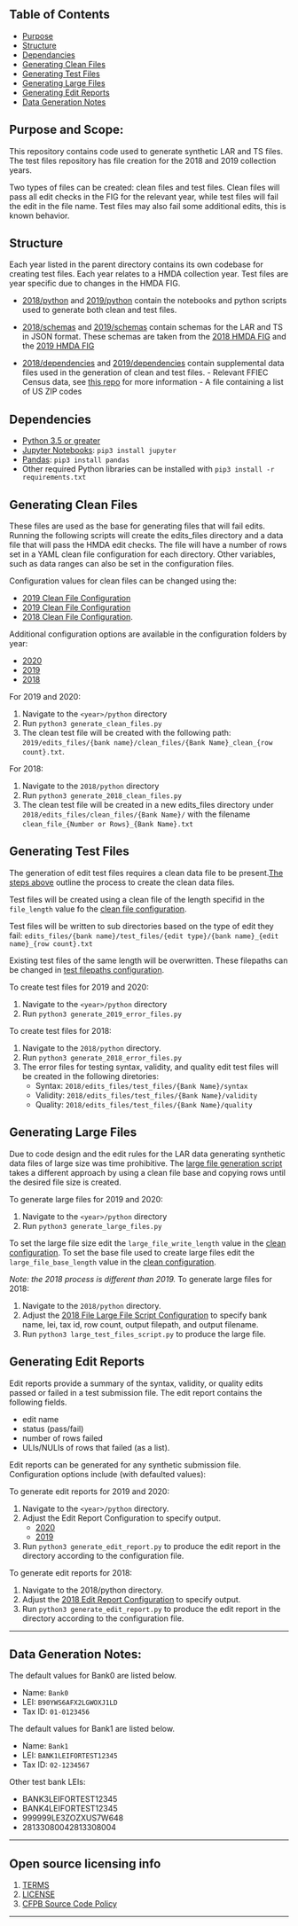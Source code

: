 ## Table of Contents
- [Purpose](https://github.com/cfpb/hmda-test-files#purpose)
- [Structure](https://github.com/cfpb/hmda-test-files#structure)
- [Dependancies](https://github.com/cfpb/hmda-test-files#dependencies)
- [Generating Clean Files](https://github.com/cfpb/hmda-test-files#generating-clean-files)
- [Generating Test Files](https://github.com/cfpb/hmda-test-files#generating-test-files)
- [Generating Large Files](https://github.com/cfpb/hmda-test-files#generating-large-files)
- [Generating Edit Reports](https://github.com/cfpb/hmda-test-files#generating-edit-reports)
- [Data Generation Notes](https://github.com/cfpb/hmda-test-files#data-generation-notes)


## Purpose and Scope:
This repository contains code used to generate synthetic LAR and TS files. The test files repository has file creation for the 2018 and 2019 collection years. 

Two types of files can be created: clean files and test files. Clean files will pass all edit checks in the FIG for the relevant year, while test files will fail the edit in the file name. Test files may also fail some additional edits, this is known behavior.

## Structure
Each year listed in the parent directory contains its own codebase for creating test files. Each year relates to a HMDA collection year. Test files are year specific due to changes in the HMDA FIG.

- [2018/python](https://github.com/cfpb/hmda-test-files/tree/master/2018/python) and [2019/python](https://github.com/cfpb/hmda-test-files/tree/master/2019/python) contain the notebooks and python scripts used to generate both clean and test files.

- [2018/schemas](https://github.com/cfpb/hmda-test-files/tree/master/2018/schemas) and [2019/schemas](https://github.com/cfpb/hmda-test-files/tree/master/2019/schemas) contain schemas for the LAR and TS in JSON format. These schemas are taken from the [2018 HMDA FIG](https://s3.amazonaws.com/cfpb-hmda-public/prod/help/2018-hmda-fig-2018-hmda-rule.pdf) and the [2019 HMDA FIG](https://s3.amazonaws.com/cfpb-hmda-public/prod/help/2019-hmda-fig.pdf)

- [2018/dependencies](https://github.com/cfpb/hmda-test-files/tree/master/2018/dependencies) and [2019/dependencies](https://github.com/cfpb/hmda-test-files/tree/master/2019/dependencies) contain supplemental data files used in the generation of clean and test files. 
       - Relevant FFIEC Census data, see [this repo](https://github.com/cfpb/hmda-census) for more information
       - A file containing a list of US ZIP codes


## Dependencies
- [Python 3.5 or greater](https://www.python.org/downloads/)
- [Jupyter Notebooks](http://jupyter.org/): `pip3 install jupyter`
- [Pandas](http://pandas.pydata.org/): `pip3 install pandas`
- Other required Python libraries can be installed with `pip3 install -r requirements.txt`


## Generating Clean Files

These files are used as the base for generating files that will fail edits. Running the following scripts will create the edits_files directory and a data file that will pass the HMDA edit checks. The file will have a number of rows set in a YAML clean file configuration for each directory. Other variables, such as data ranges can also be set in the configuration files.

Configuration values for clean files can be changed using the:
- [2019 Clean File Configuration](https://github.com/cfpb/hmda-test-files/blob/master/2020/python/configurations/clean_file_config.yaml)
- [2019 Clean File Configuration](https://github.com/cfpb/hmda-test-files/blob/master/2019/python/configurations/clean_file_config.yaml)
- [2018 Clean File Configuration](https://github.com/cfpb/hmda-test-files/blob/master/2018/python/configurations/clean_file_config.yaml). 

Additional configuration options are available in the configuration folders by year:
- [2020](https://github.com/cfpb/hmda-test-files/tree/master/2020/python/configurations)
- [2019](https://github.com/cfpb/hmda-test-files/tree/master/2019/python/configurations)
- [2018](https://github.com/cfpb/hmda-test-files/tree/master/2018/python/configurations)


For 2019 and 2020:
1. Navigate to the `<year>/python` directory
2. Run `python3 generate_clean_files.py`
4. The clean test file will be created with the following path: `2019/edits_files/{bank name}/clean_files/{Bank Name}_clean_{row count}.txt`.

For 2018:
1. Navigate to the `2018/python` directory
2. Run `python3 generate_2018_clean_files.py`
3. The clean test file will be created in a new edits_files directory under `2018/edits_files/clean_files/{Bank Name}/` with the filename `clean_file_{Number or Rows}_{Bank Name}.txt`


## Generating Test Files
The generation of edit test files requires a clean data file to be present.[The steps above](https://github.com/cfpb/hmda-test-files/tree/master/readme.md/#generating-clean-files) outline the process to create the clean data files. 

Test files will be created using a clean file of the length specifid in the `file_length` value fo the [clean file configuration](https://github.com/cfpb/hmda-test-files/blob/master/2019/python/configurations/clean_file_config.yaml).

Test files will be written to sub directories based on the type of edit they fail:
`edits_files/{bank name}/test_files/{edit type}/{bank name}_{edit name}_{row count}.txt`

Existing test files of the same length will be overwritten.
These filepaths can be changed in [test filepaths configuration](https://github.com/cfpb/hmda-test-files/blob/master/2019/python/configurations/test_filepaths.yaml).


To create test files for 2019 and 2020: 
1. Navigate to the `<year>/python` directory
2. Run `python3 generate_2019_error_files.py`

To create test files for 2018: 
1. Navigate to the `2018/python` directory.
2. Run `python3 generate_2018_error_files.py`
3. The error files for testing syntax, validity, and quality edit test files will be created in the following diretories:
	- Syntax: `2018/edits_files/test_files/{Bank Name}/syntax`
	- Validity: `2018/edits_files/test_files/{Bank Name}/validity`
	- Quality: `2018/edits_files/test_files/{Bank Name}/quality`


## Generating Large Files 
Due to code design and the edit rules for the LAR data generating synthetic data files of large size was time prohibitive. The [large file generation script](https://github.com/cfpb/hmda-test-files/blob/master/2019/python/generate_large_files.py) takes a different approach by using a clean file base and copying rows until the desired file size is created.

To generate large files for 2019 and 2020: 
1. Navigate to the `<year>/python` directory
2. Run `python3 generate_large_files.py` 

To set the large file size edit the `large_file_write_length` value in the [clean configuration](https://github.com/cfpb/hmda-test-files/blob/master/2019/python/configurations/clean_file_config.yaml).
To set the base file used to create large files edit the `large_file_base_length` value in the [clean configuration](https://github.com/cfpb/hmda-test-files/blob/master/2019/python/configurations/clean_file_config.yaml).

*Note: the 2018 process is different than 2019.*
To generate large files for 2018: 
1. Navigate to the `2018/python` directory.
2. Adjust the [2018 File Large File Script Configuration](https://github.com/cfpb/hmda-test-files/tree/master/2018/python/configurations/test_filepaths.yaml) to specify bank name, lei, tax id, row count, output filepath, and output filename. 
3. Run `python3 large_test_files_script.py` to produce the large file. 


## Generating Edit Reports
Edit reports provide a summary of the syntax, validity, or quality edits passed or failed in a test submission file. The edit report contains the following fields. 

* edit name
* status (pass/fail)
* number of rows failed
* ULIs/NULIs of rows that failed (as a list). 

Edit reports can be generated for any synthetic submission file. Configuration options include (with defaulted values):

To generate edit reports for 2019 and 2020:  
1. Navigate to the `<year>/python` directory.
2. Adjust the Edit Report Configuration to specify output. 
	- [2020](https://github.com/cfpb/hmda-test-files/tree/master/2020/python/configurations/edit_report_config.yaml)
	- [2019](https://github.com/cfpb/hmda-test-files/tree/master/2019/python/configurations/edit_report_config.yaml)
3. Run `python3 generate_edit_report.py` to produce the edit report in the directory according to the configuration file. 

To generate edit reports for 2018:  
1. Navigate to the 2018/python directory.
2. Adjust the [2018 Edit Report Configuration](https://github.com/cfpb/hmda-test-files/tree/master/2018/python/configurations/edit_report_config.yaml) to specify output. 
3. Run `python3 generate_edit_report.py` to produce the edit report in the directory according to the configuration file. 

----
## Data Generation Notes:
The default values for Bank0 are listed below. 

- Name: `Bank0`
- LEI: `B90YWS6AFX2LGWOXJ1LD`
- Tax ID: `01-0123456`

The default values for Bank1 are listed below. 

- Name: `Bank1`
- LEI: `BANK1LEIFORTEST12345`
- Tax ID: `02-1234567`

Other test bank LEIs:
- BANK3LEIFORTEST12345
- BANK4LEIFORTEST12345
- 999999LE3ZOZXUS7W648
- 28133080042813308004

----
## Open source licensing info
1. [TERMS](TERMS.md)
2. [LICENSE](https://github.com/cfpb/hmda-platform/blob/master/LICENSE)
3. [CFPB Source Code Policy](https://github.com/cfpb/source-code-policy/)
----
